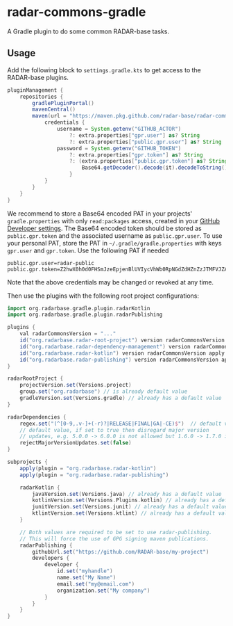 # radar-commons-gradle

A Gradle plugin to do some common RADAR-base tasks.

## Usage

Add the following block to `settings.gradle.kts` to get access to the RADAR-base plugins.

```gradle
pluginManagement {
    repositories {
        gradlePluginPortal()
        mavenCentral()
        maven(url = "https://maven.pkg.github.com/radar-base/radar-commons") {
            credentials {
                username = System.getenv("GITHUB_ACTOR")
                    ?: extra.properties["gpr.user"] as? String
                    ?: extra.properties["public.gpr.user"] as? String
                password = System.getenv("GITHUB_TOKEN")
                    ?: extra.properties["gpr.token"] as? String
                    ?: (extra.properties["public.gpr.token"] as? String)?.let {
                        Base64.getDecoder().decode(it).decodeToString()
                    }
            }
        }
    }
}
```

We recommend to store a Base64 encoded PAT in your projects' `gradle.properties` with only `read:packages` access, created in your [GitHub Developer settings](https://github.com/settings/tokens/new?scopes=read:packages&description=GPR%20for%20Gradle). The Base64 encoded token should be stored as `public.gpr.token` and the associated username as `public.gpr.user`. To use your personal PAT, store the PAT in `~/.gradle/gradle.properties` with keys `gpr.user` and `gpr.token`. Use the following PAT if needed
```properties
public.gpr.user=radar-public
public.gpr.token=Z2hwX0h0d0FHSmJzeEpjenBlUVIycVhWb0RpNGdZdHZnZzJTMFVJZA==
```
Note that the above credentials may be changed or revoked at any time.

Then use the plugins with the following root project configurations:

```gradle
import org.radarbase.gradle.plugin.radarKotlin
import org.radarbase.gradle.plugin.radarPublishing

plugins {
    val radarCommonsVersion = "..."
    id("org.radarbase.radar-root-project") version radarCommonsVersion 
    id("org.radarbase.radar-dependency-management") version radarCommonsVersion
    id("org.radarbase.radar-kotlin") version radarCommonsVersion apply false
    id("org.radarbase.radar-publishing") version radarCommonsVersion apply false
}

radarRootProject {
    projectVersion.set(Versions.project)
    group.set("org.radarbase") // is already default value
    gradleVersion.set(Versions.gradle) // already has a default value
}

radarDependencies {
    regex.set("(^[0-9,.v-]+(-r)?|RELEASE|FINAL|GA|-CE)$")  // default value
    // default value, if set to true then disregard major version
    // updates, e.g. 5.0.0 -> 6.0.0 is not allowed but 1.6.0 -> 1.7.0 is allowed.
    rejectMajorVersionUpdates.set(false)
}

subprojects {
    apply(plugin = "org.radarbase.radar-kotlin")
    apply(plugin = "org.radarbase.radar-publishing")

    radarKotlin {
        javaVersion.set(Versions.java) // already has a default value
        kotlinVersion.set(Versions.Plugins.kotlin) // already has a default value
        junitVersion.set(Versions.junit) // already has a default value
        ktlintVersion.set(Versions.ktlint) // already has a default value
    }

    // Both values are required to be set to use radar-publishing.
    // This will force the use of GPG signing maven publications.
    radarPublishing {
        githubUrl.set("https://github.com/RADAR-base/my-project")
        developers {
            developer {
                id.set("myhandle")
                name.set("My Name")
                email.set("my@email.com")
                organization.set("My company")
            }
        }
    }
}
```
